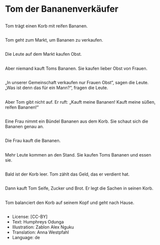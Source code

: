 # Tom der Bananenverkäufer

##
Tom trägt einen Korb mit reifen Bananen.

##
Tom geht zum Markt, um Bananen zu verkaufen.

##
Die Leute auf dem Markt kaufen Obst.

##
Aber niemand kauft Toms Bananen. Sie kaufen lieber Obst von Frauen.

##
„In unserer Gemeinschaft verkaufen nur Frauen Obst“, sagen die Leute. „Was ist denn das für ein Mann?“, fragen die Leute.

##
Aber Tom gibt nicht auf. Er ruft: „Kauft meine Bananen! Kauft meine süßen, reifen Bananen!“

##
Eine Frau nimmt ein Bündel Bananen aus dem Korb. Sie schaut sich die Bananen genau an.

##
Die Frau kauft die Bananen.

##
Mehr Leute kommen an den Stand. Sie kaufen Toms Bananen und essen sie.

##
Bald ist der Korb leer. Tom zählt das Geld, das er verdient hat.

##
Dann kauft Tom Seife, Zucker und Brot. Er legt die Sachen in seinen Korb.

##
Tom balanciert den Korb auf seinem Kopf und geht nach Hause.

##
* License: [CC-BY]
* Text: Humphreys Odunga
* Illustration: Zablon Alex Nguku
* Translation: Anna Westpfahl
* Language: de
